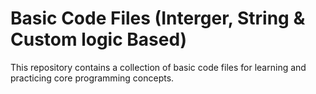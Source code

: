 # Basic Code Files (Interger, String & Custom logic Based)

This repository contains a collection of basic code files for learning and practicing core programming concepts.



